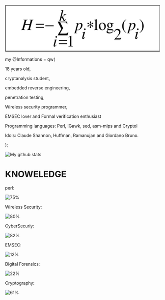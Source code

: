![image of entropy](https://github.com/Baseband-processor/Baseband-processor/blob/master/entropy.png)

my @Informations = qw(

18 years old,

cryptanalysis student, 

embedded reverse engineering,

penetration testing,

Wireless security programmer,

EMSEC lover and Formal verification enthusiast

Programming languages: Perl, IGawk, sed, asm-mips and Cryptol

Idols: Claude Shannon, Huffman, Ramanujan and Giordano Bruno. 

);

![My github stats](https://github-readme-stats.vercel.app/api?username=Baseband-processor&show_icons=true&include_all_commits=true&count_private=true)


KNOWELEDGE
=================================

perl:                                                                                     
    
![75%](https://progress-bar.dev/75)                               

Wireless Security:                                    

![80%](https://progress-bar.dev/80)


CyberSecuriy:

![82%](https://progress-bar.dev/82)                                    


EMSEC:

![12%](https://progress-bar.dev/12)

Digital Forensics: 

![22%](https://progress-bar.dev/22) 

Cryptography:

![61%](https://progress-bar.dev/61)
